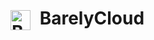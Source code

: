 <h1>
  <img src="https://github.com/user-attachments/assets/88384a4a-3802-4c9c-b2e0-b2a23ad38885" alt="BarelyCloud" height="32" style="vertical-align: middle; margin-right: 8px;">
  BarelyCloud
</h1>
